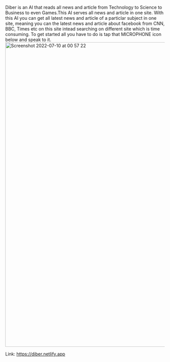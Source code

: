 Diber is an AI that reads all news and article from Technology to Science to Business to even Games.This AI serves all news and article in one site. With this AI you can get all latest news and article of a particlar subject in one site, meaning you can the latest news and article about facebook from CNN, BBC, Times etc on this site intead searching on different site which is time consuming. To get started all you have to do is tap that MICROPHONE icon below and speak to it.
<img width="961" alt="Screenshot 2022-07-10 at 00 57 22" src="https://user-images.githubusercontent.com/72390202/178126283-da555b33-9ff1-4b49-89dd-e03ee3df680b.png">

Link: https://diber.netlify.app
